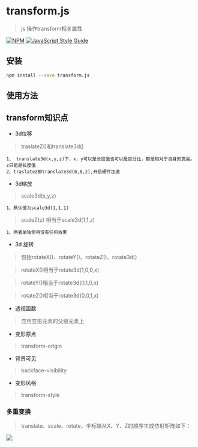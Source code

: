 # transform.js


> js 操作transform相关属性

[![NPM](https://img.shields.io/npm/v/transform.js.svg)](https://www.npmjs.com/package/transform.js) [![JavaScript Style Guide](https://img.shields.io/badge/code_style-standard-brightgreen.svg)](https://standardjs.com)

## 安装

```bash
npm install --save transform.js
```

## 使用方法


## transform知识点

* 3d位移

> traslateZ()和translate3d()

	1、 translate3d(x,y,z)下，x，y可以是长度值也可以是百分比，都是相对于自身的宽高。z只能是长度值
	2、traslateZ即translate3d(0,0,z),开启硬件加速
	
* 3d缩放

> scale3d(x,y,z)

	1、默认值为scale3d(1,1,1)
> scaleZ(z) 相当于scale3d(1,1,z)

	1、两者单独使用没有任何效果
	
* 3d 旋转

> 包括rotateX()、rotateY()、rotateZ()、rotate3d()

> rotateX()相当于rotate3d(1,0,0,x)
 
> rotateY()相当于rotate3d(0,1,0,x)

> rotateZ()相当于rotate3d(0,0,1,x)

* 透视函数

> 应用变形元素的父级元素上

* 变形原点

> transform-origin

* 背景可见

>  backface-visibility

* 变形风格

> transform-style


### 多重变换

> translate、scale、rotate，坐标轴从X、Y、Z的顺序生成仿射矩阵如下：

![](https://img-blog.csdn.net/20161121172427521?watermark/2/text/aHR0cDovL2Jsb2cuY3Nkbi5uZXQv/font/5a6L5L2T/fontsize/400/fill/I0JBQkFCMA==/dissolve/70/gravity/Center)










	
